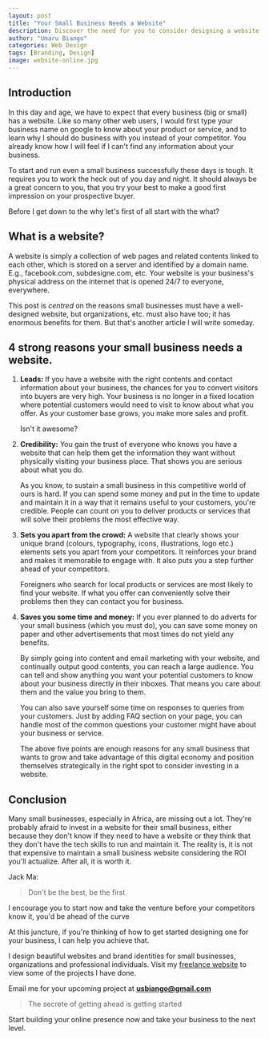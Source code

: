 ```yaml
---
layout: post
title: "Your Small Business Needs a Website"
description: Discover the need for you to consider designing a website for your small business. Start designing your brand now to get ahead of the curve of your competitors. 
author: "Umaru Biango"
categories: Web Design
tags: [Branding, Design]
image: website-online.jpg
---
```



## Introduction 

In this day and age, we have to expect that every business (big or small) has a website. Like so many other web users, I would first type your business name on google to know about your product or service, and to learn why I should do business with you instead of your competitor. You already know how I will feel if I can't find any information about your business. 

To start and run even a small business successfully these days is tough. It requires you to work the heck out of you day and night. It should always be a great concern to you, that you try your best to make a good first impression on your prospective buyer. 

Before I get down to the why let's first of all start with the what?

## What is a website? 

A website is simply a collection of web pages and related contents linked to each other, which is stored on a server and identified by a domain name. E.g., facebook.com, subdesigne.com, etc. Your website is your business's physical address on the internet that is opened 24/7 to everyone, everywhere. 

This post is _centred_ on the reasons small businesses must have a well-designed website, but organizations, etc. must also have too; it has enormous benefits for them. But that's another article I will write someday.

## 4 strong reasons your small business needs a website.

1. **Leads:**  If you have a website with the right contents and contact information about your business, the chances for you to convert visitors into buyers are very high. Your business is no longer in a fixed location where potential customers would need to visit to know about what you offer. As your customer base grows, you make more sales and profit. 

   Isn't it awesome?

2. **Credibility:**  You gain the trust of everyone who knows you have a website that can help them get the information they want without physically visiting your business place. That shows you are serious about what you do. 

   As you know, to sustain a small business in this competitive world of ours is hard. If you can spend some money and put in the time to update and maintain it in a way that it remains useful to your customers, you're credible. People can count on you to deliver products or services that will solve their problems the most effective way.

3. **Sets you apart from the crowd:**  A website that clearly shows your unique brand (colours, typography, icons, illustrations, logo etc.) elements sets you apart from your competitors. It reinforces your brand and makes it memorable to engage with. It also puts you a step further ahead of your competitors. 

   Foreigners who search for local products or services are most likely to find your website. If what you offer can conveniently solve their problems then they can contact you for business.  

4. **Saves you some time and money:** If you ever planned to do adverts for your small business (which you must do), you can save some money on paper and other advertisements that most times do not yield any benefits. 

   By simply going into content and email marketing with your website, and continually output good contents, you can reach a large audience. You can tell and show anything you want your potential customers to know about your business directly in their inboxes. That means you care about them and the value you bring to them. 

   You can also save yourself some time on responses to queries from your customers. Just by adding FAQ section on your page, you can handle most of the common questions your customer might have about your business or service.

   The above five points are enough reasons for any small business that wants to grow and take advantage of this digital economy and position themselves strategically in the right spot to consider investing in a website. 

## Conclusion 

Many small businesses, especially in Africa, are missing out a lot. They're probably afraid to invest in a website for their small business, either because they don't know if they need to have a website or they think that they don't have the tech skills to run and maintain it. The reality is, it is not that expensive to maintain a small business website considering the ROI you'll actualize. After all, it is worth it. 

Jack Ma:
> Don't be the best, be the first 

I encourage you to start now and take the venture before your competitors know it, you'd be ahead of the curve

At this juncture, if you're thinking of how to get started designing one for your business, I can help you achieve that.

I design beautiful websites and brand identities for small businesses, organizations and professional individuals. Visit my [freelance website](https://subdesigne.com) to view some of the projects I have done.

Email me for your upcoming project at **usbiango@gmail.com**

> The secrete of getting ahead is getting started

Start building your online presence now and take your business to the next level. 


